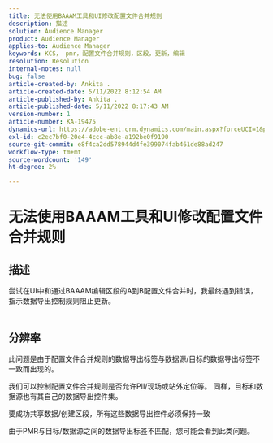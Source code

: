 ```yaml
---
title: 无法使用BAAAM工具和UI修改配置文件合并规则
description: 描述
solution: Audience Manager
product: Audience Manager
applies-to: Audience Manager
keywords: KCS， pmr，配置文件合并规则，区段，更新，编辑
resolution: Resolution
internal-notes: null
bug: false
article-created-by: Ankita .
article-created-date: 5/11/2022 8:12:54 AM
article-published-by: Ankita .
article-published-date: 5/11/2022 8:17:43 AM
version-number: 1
article-number: KA-19475
dynamics-url: https://adobe-ent.crm.dynamics.com/main.aspx?forceUCI=1&pagetype=entityrecord&etn=knowledgearticle&id=19c23222-02d1-ec11-a7b5-0022480a8d10
exl-id: c2ec7bf0-20e4-4ccc-ab8e-a192be0f9190
source-git-commit: e8f4ca2dd578944d4fe399074fab461de88ad247
workflow-type: tm+mt
source-wordcount: '149'
ht-degree: 2%

---
```


# 无法使用BAAAM工具和UI修改配置文件合并规则

## 描述

尝试在UI中和通过BAAAM编辑区段的A到B配置文件合并时，我最终遇到错误，指示数据导出控制规则阻止更新。
<br> 

## 分辨率


此问题是由于配置文件合并规则的数据导出标签与数据源/目标的数据导出标签不一致而出现的。

我们可以控制配置文件合并规则是否允许PII/现场或站外定位等。 同样，目标和数据源也有其自己的数据导出控件集。

要成功共享数据/创建区段，所有这些数据导出控件必须保持一致

由于PMR与目标/数据源之间的数据导出标签不匹配，您可能会看到此类问题。
